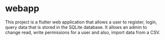 # webapp

This project is a flutter web application that allows a user to register, login, query data that is stored in the SQLite database. It allows an admin to change read, write permissions for a user and also, import data from a CSV.
